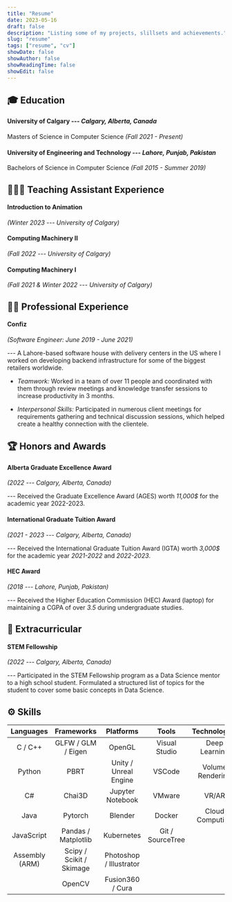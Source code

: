 ```yaml
--- 
title: "Resume"
date: 2023-05-16
draft: false
description: "Listing some of my projects, slillsets and achievements."
slug: "resume"
tags: ["resume", "cv"]
showDate: false
showAuthor: false
showReadingTime: false
showEdit: false
---
```


## &#127891; Education
#### University of Calgary --- *Calgary, Alberta, Canada*
Masters of Science in Computer Science *(Fall 2021 - Present)*

#### University of Engineering and Technology --- *Lahore, Punjab, Pakistan*
Bachelors of Science in Computer Science *(Fall 2015 - Summer 2019)*

## &#128104;&#127997;&#8205;&#127979; Teaching Assistant Experience
#### Introduction to Animation 
*(Winter 2023 --- University of Calgary)*

#### Computing Machinery II
*(Fall 2022 --- University of Calgary)*

#### Computing Machinery I
*(Fall 2021 & Winter 2022 --- University of Calgary)*

## &#128104;&#8205;&#128187; Professional Experience
#### Confiz 
*(Software Engineer: June 2019 - June 2021)*

--- A Lahore-based software house with delivery centers in the US where I worked on developing backend infrastructure for some of the biggest retailers worldwide.

- *Teamwork:* Worked in a team of over 11 people and coordinated with them through review meetings and knowledge transfer sessions to increase productivity in 3 months.

- *Interpersonal Skills:* Participated in numerous client meetings for requirements gathering and technical discussion sessions, which helped create a healthy connection with the clientele. 

## &#127942; Honors and Awards
#### Alberta Graduate Excellence Award 
*(2022 --- Calgary, Alberta, Canada)*

--- Received the Graduate Excellence Award (AGES) worth *11,000$* for the academic year 2022-2023.

#### International Graduate Tuition Award
*(2021 - 2023 --- Calgary, Alberta, Canada)*

--- Received the International Graduate Tuition Award (IGTA) worth *3,000$* for the academic year *2021-2022* and *2022-2023*.

#### HEC Award
*(2018 --- Lahore, Punjab, Pakistan)*

--- Received the Higher Education Commission (HEC) Award (laptop) for maintaining a CGPA of over *3.5* during undergraduate studies. 

## &#127775; Extracurricular
#### STEM Fellowship
*(2022 --- Calgary, Alberta, Canada)*

--- Participated in the STEM Fellowship program as a Data Science mentor to a high school student. Formulated a structured list of topics for the student to cover some basic concepts in Data Science.

## &#9881; Skills
| Languages         | Frameworks               | Platforms                | Tools             | Technologies         | OS                   | 
| :---------------: | :----------------------: | :----------------------: | :---------------: | :------------------: | :------------------: |
| C / C++           | GLFW / GLM / Eigen       | OpenGL                   | Visual Studio     | Deep Learning        | Linux                |
| Python            | PBRT                     | Unity / Unreal Engine    | VSCode            | Volume Rendering     | Windows              |
| C#                | Chai3D                   | Jupyter Notebook         | VMware            | VR/AR                |                      |
| Java              | Pytorch                  | Blender                  | Docker            | Cloud Computing      |                      |
| JavaScript        | Pandas / Matplotlib      | Kubernetes               | Git / SourceTree  |                      |                      |
| Assembly (ARM)    | Scipy / Scikit / Skimage | Photoshop / Illustrator  |                   |                      |                      |
|                   | OpenCV                   | Fusion360 / Cura         |                   |                      |                      | 

